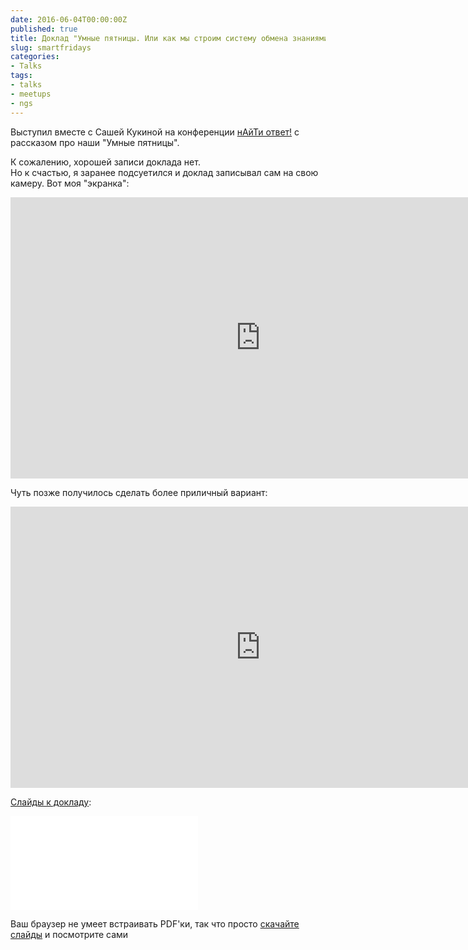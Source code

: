 ```yaml
---
date: 2016-06-04T00:00:00Z
published: true
title: Доклад "Умные пятницы. Или как мы строим систему обмена знаниями в R&D"
slug: smartfridays
categories:
- Talks
tags:
- talks
- meetups
- ngs
---
```


Выступил вместе с Сашей Кукиной на конференции [нАйТи ответ!](https://it-events.com/events/5905) с рассказом про наши "Умные пятницы".

<!--more-->
К сожалению, хорошей записи доклада нет. <br />
Но к счастью, я заранее подсуетился и доклад записывал сам на свою камеру. Вот моя "экранка":
<iframe width="800" height="450" src="https://www.youtube.com/embed/o_HRlQ8u2M8" frameborder="0" allow="autoplay; encrypted-media" allowfullscreen></iframe>

Чуть позже получилось сделать более приличный вариант:
<iframe width="800" height="450" src="https://www.youtube.com/embed/glLreFau45k" frameborder="0" allow="autoplay; encrypted-media" allowfullscreen></iframe>

[Слайды к докладу](/slides/smartfridays.pdf):

<object data="/slides/smartfridays.pdf" type="application/pdf" width="800px" height="660px">
    <embed src="/slides/smartfridays.pdf" type="application/pdf">
        <p>Ваш браузер не умеет встраивать PDF'ки, так что просто <a href="/slides/smartfridays.pdf">скачайте слайды</a> и посмотрите сами</p>
    </embed>
</object>
